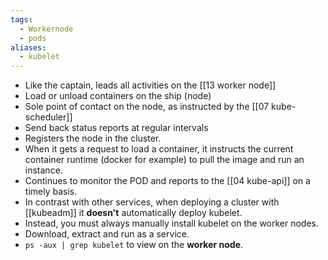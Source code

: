 ```yaml
---
tags:
  - Workernode
  - pods
aliases:
  - kubelet
---
```


- Like the captain, leads all activities on the [[13 worker node]]
- Load or unload containers on the ship (node)
- Sole point of contact on the node, as instructed by the [[07 kube-scheduler]]
- Send back status reports at regular intervals
- Registers the node in the cluster. 
- When it gets a request to load a container, it instructs the current container runtime (docker for example) to pull the image and run an instance.
- Continues to monitor the POD and reports to the [[04 kube-api]] on a timely basis.
- In contrast with other services, when deploying a cluster with [[kubeadm]] it **doesn't** automatically deploy kubelet.
- Instead, you must always manually install kubelet on the worker nodes.
- Download, extract and run as a service.
- `ps -aux | grep kubelet` to view on the **worker node**.